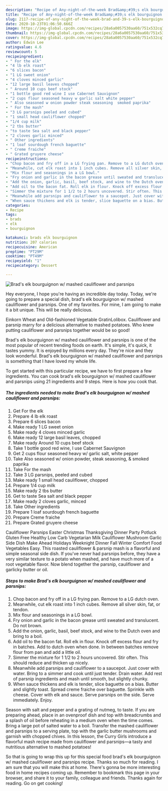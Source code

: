 ```yaml
---
description: "Recipe of Any-night-of-the-week Brad&amp;#39;s elk bourguignon w/ mashed cauliflower and parsnips"
title: "Recipe of Any-night-of-the-week Brad&amp;#39;s elk bourguignon w/ mashed cauliflower and parsnips"
slug: 2117-recipe-of-any-night-of-the-week-brad-and-39-s-elk-bourguignon-w-mashed-cauliflower-and-parsnips
date: 2020-10-23T01:06:50.666Z
image: https://img-global.cpcdn.com/recipes/28a6a0057530aa60/751x532cq70/brads-elk-bourguignon-w-mashed-cauliflower-and-parsnips-recipe-main-photo.jpg
thumbnail: https://img-global.cpcdn.com/recipes/28a6a0057530aa60/751x532cq70/brads-elk-bourguignon-w-mashed-cauliflower-and-parsnips-recipe-main-photo.jpg
cover: https://img-global.cpcdn.com/recipes/28a6a0057530aa60/751x532cq70/brads-elk-bourguignon-w-mashed-cauliflower-and-parsnips-recipe-main-photo.jpg
author: Edwin Lee
ratingvalue: 4.6
reviewcount: 5
recipeingredient:
- " For the elk"
- "4 lb elk roast"
- "6 slices bacon"
- "1 LG sweet onion"
- "4 cloves minced garlic"
- "12 large basil leaves chopped"
- " Around 10 cups beef stock"
- "1 bottle good red wine I use Cabernet Sauvignon"
- "2 cups flour seasoned heavy w garlic salt white pepper"
- " Also seasoned w onion powder steak seasoning  smoked paprika"
- " For the mash"
- "3 LG parsnips peeled and cubed"
- "1 small head cauliflower chopped"
- "1/4 cup milk"
- "2 tbs butter"
- "to taste Sea salt and black pepper"
- "2 cloves garlic minced"
- " Other ingredients"
- "1 loaf sourdough french baguette"
- " Creme fraiche"
- " Grated gruyere cheese"
recipeinstructions:
- "Chop bacon and fry off in a LG frying pan. Remove to a LG dutch oven."
- "Meanwhile, cut elk roast into 1 inch cubes. Remove all silver skin, fat, or tendon."
- "Mix flour and seasonings in a LG bowl."
- "Fry onion and garlic in the bacon grease until sweated and translucent. Do not brown."
- "Add the onion, garlic, basil, beef stock, and wine to the Dutch oven and bring to a boil."
- "Add oil to the bacon fat. Roll elk in flour. Knock off excess flour and fry in batches. Add to dutch oven when done. In between batches remove flour from pan and add a little oil."
- "Simmer the mixture for 1 1/2 to 2 hours uncovered. Stir often. This should reduce and thicken up nicely."
- "Meanwhile add parsnips and cauliflower to a saucepot. Just cover with water. Bring to a simmer and cook until just tender. Drain water. Add rest of parsnip ingredients and mash until smooth, but slightly chunky."
- "When sauce thickens and elk is tender, slice baguette on a bias. Butter and slightly toast. Spread creme fraiche over baguette. Sprinkle with cheese. Cover with elk and sauce. Serve parsnips on the side. Serve immediately. Enjoy."
categories:
- Recipe
tags:
- brads
- elk
- bourguignon

katakunci: brads elk bourguignon 
nutrition: 207 calories
recipecuisine: American
preptime: "PT29M"
cooktime: "PT49M"
recipeyield: "1"
recipecategory: Dessert

---
```



![Brad&#39;s elk bourguignon w/ mashed cauliflower and parsnips](https://img-global.cpcdn.com/recipes/28a6a0057530aa60/751x532cq70/brads-elk-bourguignon-w-mashed-cauliflower-and-parsnips-recipe-main-photo.jpg)

Hey everyone, I hope you're having an incredible day today. Today, we're going to prepare a special dish, brad&#39;s elk bourguignon w/ mashed cauliflower and parsnips. One of my favorites. For mine, I am going to make it a bit unique. This will be really delicious.

Einkorn Wheat and Old-fashioned Vegetable GratinLolibox. Cauliflower and parsnip marry for a delicious alternative to mashed potatoes. Who knew putting cauliflower and parsnips together would be so good!

Brad&#39;s elk bourguignon w/ mashed cauliflower and parsnips is one of the most popular of recent trending foods on earth. It's simple, it's quick, it tastes yummy. It is enjoyed by millions every day. They're nice and they look wonderful. Brad&#39;s elk bourguignon w/ mashed cauliflower and parsnips is something that I have loved my whole life.


To get started with this particular recipe, we have to first prepare a few ingredients. You can cook brad&#39;s elk bourguignon w/ mashed cauliflower and parsnips using 21 ingredients and 9 steps. Here is how you cook that.

<!--inarticleads1-->

##### The ingredients needed to make Brad&#39;s elk bourguignon w/ mashed cauliflower and parsnips:

1. Get  For the elk
1. Prepare 4 lb elk roast
1. Prepare 6 slices bacon
1. Make ready 1 LG sweet onion
1. Make ready 4 cloves minced garlic
1. Make ready 12 large basil leaves, chopped
1. Make ready  Around 10 cups beef stock
1. Take 1 bottle good red wine, I use Cabernet Sauvignon
1. Get 2 cups flour seasoned heavy w/ garlic salt, white pepper
1. Take  Also seasoned w/ onion powder, steak seasoning, &amp; smoked paprika
1. Take  For the mash
1. Take 3 LG parsnips, peeled and cubed
1. Make ready 1 small head cauliflower, chopped
1. Prepare 1/4 cup milk
1. Make ready 2 tbs butter
1. Get to taste Sea salt and black pepper
1. Make ready 2 cloves garlic, minced
1. Take  Other ingredients
1. Prepare 1 loaf sourdough french baguette
1. Prepare  Creme fraiche
1. Prepare  Grated gruyere cheese


Cauliflower Parsnips Easter Christmas Thanksgiving Dinner Party Potluck Gluten Free Healthy Low Carb Vegetarian Milk Cauliflower Mushroom Garlic Side Dish Make Ahead Holidays Weeknight Dinner Fall Winter Comfort Food Vegetables Easy. This roasted cauliflower &amp; parsnip mash is a flavorful and simple seasonal side dish. If you&#39;ve never had parsnips before, they have a very similar texture to a potato when mashed, and have much more of a root vegetable flavor. Now blend together the parsnip, cauliflower and garlicky butter or oil. 

<!--inarticleads2-->

##### Steps to make Brad&#39;s elk bourguignon w/ mashed cauliflower and parsnips:

1. Chop bacon and fry off in a LG frying pan. Remove to a LG dutch oven.
1. Meanwhile, cut elk roast into 1 inch cubes. Remove all silver skin, fat, or tendon.
1. Mix flour and seasonings in a LG bowl.
1. Fry onion and garlic in the bacon grease until sweated and translucent. Do not brown.
1. Add the onion, garlic, basil, beef stock, and wine to the Dutch oven and bring to a boil.
1. Add oil to the bacon fat. Roll elk in flour. Knock off excess flour and fry in batches. Add to dutch oven when done. In between batches remove flour from pan and add a little oil.
1. Simmer the mixture for 1 1/2 to 2 hours uncovered. Stir often. This should reduce and thicken up nicely.
1. Meanwhile add parsnips and cauliflower to a saucepot. Just cover with water. Bring to a simmer and cook until just tender. Drain water. Add rest of parsnip ingredients and mash until smooth, but slightly chunky.
1. When sauce thickens and elk is tender, slice baguette on a bias. Butter and slightly toast. Spread creme fraiche over baguette. Sprinkle with cheese. Cover with elk and sauce. Serve parsnips on the side. Serve immediately. Enjoy.


Season with salt and pepper and a grating of nutmeg, to taste. If you are preparing ahead, place in an ovenproof dish and top with breadcrumbs and a splash of oil before reheating in a medium oven when the time comes. Bring a large pot of salted water to a boil. Transfer the mashed cauliflower and parsnips to a serving plate, top with the garlic butter mushrooms and garnish with chopped chives. In this lesson, the Curry Girls introduce a flavorful mash recipe made from cauliflower and parsnips—a tasty and nutritious alternative to mashed potatoes! 

So that is going to wrap this up for this special food brad&#39;s elk bourguignon w/ mashed cauliflower and parsnips recipe. Thanks so much for reading. I am sure that you will make this at home. There's gonna be more interesting food in home recipes coming up. Remember to bookmark this page in your browser, and share it to your family, colleague and friends. Thanks again for reading. Go on get cooking!
